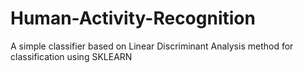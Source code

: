 # Human-Activity-Recognition
A simple classifier based on Linear Discriminant Analysis method for classification using SKLEARN
